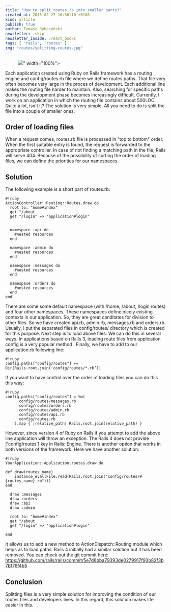 ```yaml
---
title: "How to split routes.rb into smaller parts?"
created_at: 2015-02-27 16:56:10 +0100
kind: article
publish: true
author: Tomasz Rybczyński
newsletter: :skip
newsletter_inside: :react_books
tags: [ 'rails', 'routes' ]
img: "routes/splitting-routes.jpg"
---
```


<p>
  <figure>
    <img src="<%= src_fit("routes/splitting-routes.jpg") %>" width="100%">
  </figure>
</p>

Each application created using Ruby on Rails framework has a routing engine and config/routes.rb file where we define routes paths. 
That file very often becomes very large in the proces of development. Each additional line makes the routing file harder to maintain. 
Also, searching for specific paths during the development phase becomes increasingly difficult. 
Currently, I work on an application in which the routing file contains about 500LOC. 
Quite a lot, isn't it? The solution is very simple. All you need to do is split the file into a couple of smaller ones.

<!-- more -->

## Order of loading files

When a request comes, routes.rb file is processed in "top to bottom" order. When the first suitable entry is found, the request is forwarded to the appropriate controller. 
In case of not finding a matching path in the file, Rails will serve 404. Because of the possibility of sorting the order of loading files, we can define the priorities for our namespaces.

## Solution

The following example is a short part of routes.rb:

```
#!ruby
ActionController::Routing::Routes.draw do
  root to: "home#index"
  get "/about
  get "/login" => "application#login"
 

  namespace :api do
    #nested resources
  end

  namespace :admin do
    #nested resources
  end

  namespace :messages do
    #nested resources
  end

  namespace :orders do
    #nested resources
  end
end
```

There are some some default namespace (with /home, /about, /login routes) and four other namespaces. 
These namespaces define nicely existing contexts in our application. So, they are great canditates for division to other files. 
So we have created api.rb, admin.rb, messages.rb and orders.rb. Usually, I put the separated files in config/routes/ directory which is created for this purpose.
Next step is to load above files. We can do this in several ways. In applications based on Rails 3, loading route files from application config is a very popular method . 
Finally, we have to add to our application.rb following line:

```
#!ruby
config.paths["config/routes"] += Dir[Rails.root.join('config/routes/*.rb’)]
```

If you want to have control over the order of loading files you can do this this way:

```
#!ruby
config.paths["config/routes"] = %w(
      config/routes/messages.rb
      config/routes/orders.rb
      config/routes/admin.rb
      config/routes/api.rb
      config/routes.rb
    ).map { |relative_path| Rails.root.join(relative_path) }
```

However, since version 4 of Ruby on Rails if you attempt to add the above line application will throw an exception. 
The Rails 4 does not provide ['config/routes'] key in Rails::Engine. There is another option that works in both versions of the framework. 
Here we have another solution:

```
#!ruby
YourApplication::Application.routes.draw do

def draw(routes_name)
    instance_eval(File.read(Rails.root.join("config/routes/#{routes_name}.rb")))
end
  
  draw :messages
  draw :orders
  draw :api
  draw :admin

  root to: "home#index"
  get "/about
  get "/login" => "application#login" 
 
end
```

It allows us to add a new method to ActionDispatch::Routing module which helps as to load paths. 
Rails 4 initially had a similar solution but it has been removed. 
You can check out the git commit here: https://github.com/rails/rails/commit/5e7d6bba79393de0279917f93b82f3b7b176f4b5

## Conclusion

Splitting files is a very simple solution for improving the condition of our routes files and developers lives. In this regard, this solution makes life easier in this. 
